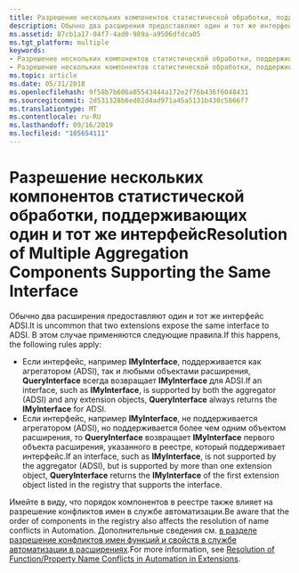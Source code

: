 ```yaml
---
title: Разрешение нескольких компонентов статистической обработки, поддерживающих один и тот же интерфейс
description: Обычно два расширения предоставляют один и тот же интерфейс ADSI.
ms.assetid: 87cb1a17-04f7-4ad0-989a-a9506dfdca05
ms.tgt_platform: multiple
keywords:
- Разрешение нескольких компонентов статистической обработки, поддерживающих интерфейс ADSI
- Разрешение нескольких компонентов статистической обработки, поддерживающих интерфейс ADSI
ms.topic: article
ms.date: 05/31/2018
ms.openlocfilehash: 9f58b7b606a05543444a172e2f76b436f6048431
ms.sourcegitcommit: 2d531328b6ed82d4ad971a45a5131b430c5866f7
ms.translationtype: MT
ms.contentlocale: ru-RU
ms.lasthandoff: 09/16/2019
ms.locfileid: "105654111"
---
```

# <a name="resolution-of-multiple-aggregation-components-supporting-the-same-interface"></a><span data-ttu-id="bf2cf-105">Разрешение нескольких компонентов статистической обработки, поддерживающих один и тот же интерфейс</span><span class="sxs-lookup"><span data-stu-id="bf2cf-105">Resolution of Multiple Aggregation Components Supporting the Same Interface</span></span>

<span data-ttu-id="bf2cf-106">Обычно два расширения предоставляют один и тот же интерфейс ADSI.</span><span class="sxs-lookup"><span data-stu-id="bf2cf-106">It is uncommon that two extensions expose the same interface to ADSI.</span></span> <span data-ttu-id="bf2cf-107">В этом случае применяются следующие правила.</span><span class="sxs-lookup"><span data-stu-id="bf2cf-107">If this happens, the following rules apply:</span></span>

-   <span data-ttu-id="bf2cf-108">Если интерфейс, например **IMyInterface**, поддерживается как агрегатором (ADSI), так и любыми объектами расширения, **QueryInterface** всегда возвращает **IMyInterface** для ADSI.</span><span class="sxs-lookup"><span data-stu-id="bf2cf-108">If an interface, such as **IMyInterface**, is supported by both the aggregator (ADSI) and any extension objects, **QueryInterface** always returns the **IMyInterface** for ADSI.</span></span>
-   <span data-ttu-id="bf2cf-109">Если интерфейс, например **IMyInterface**, не поддерживается агрегатором (ADSI), но поддерживается более чем одним объектом расширения, то **QueryInterface** возвращает **IMyInterface** первого объекта расширения, указанного в реестре, который поддерживает интерфейс.</span><span class="sxs-lookup"><span data-stu-id="bf2cf-109">If an interface, such as **IMyInterface**, is not supported by the aggregator (ADSI), but is supported by more than one extension object, **QueryInterface** returns the **IMyInterface** of the first extension object listed in the registry that supports the interface.</span></span>

<span data-ttu-id="bf2cf-110">Имейте в виду, что порядок компонентов в реестре также влияет на разрешение конфликтов имен в службе автоматизации.</span><span class="sxs-lookup"><span data-stu-id="bf2cf-110">Be aware that the order of components in the registry also affects the resolution of name conflicts in Automation.</span></span> <span data-ttu-id="bf2cf-111">Дополнительные сведения см. [в разделе разрешение конфликтов имен функций и свойств в службе автоматизации в расширениях](resolution-of-functionproperty-name-conflicts-in-automation-in-extensions.md).</span><span class="sxs-lookup"><span data-stu-id="bf2cf-111">For more information, see [Resolution of Function/Property Name Conflicts in Automation in Extensions](resolution-of-functionproperty-name-conflicts-in-automation-in-extensions.md).</span></span>

 

 




